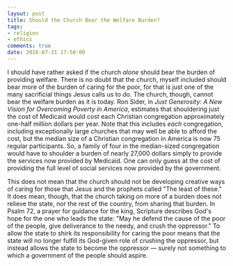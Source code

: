 ```yaml
---
layout: post
title: Should the Church Bear the Welfare Burden?
tags:
- religion
- ethics
comments: true
date: 2016-07-31 17:58:00
---
```


I should have rather asked if the church *alone* should bear the burden of providing welfare. There is no doubt that the church, myself included should bear more of the burden of caring for the poor, for that is just one of the many sacrificial things Jesus calls us to do. The church, though, cannot bear the welfare burden as it is today. Ron Sider, in *Just Generosity: A New Vision for Overcoming Poverty in America*, estimates that shouldering just the cost of Medicaid would cost each Christian congregation approximately one-half million dollars per year. Note that this includes *each* congregation, including exceptionally large churches that may well be able to afford the cost, but the median size of a Christian congregation in America is now 75 regular participants. So, a family of four in the median-sized congregation would have to shoulder a burden of nearly 27,000 dollars simply to provide the services now provided by Medicaid. One can only guess at the cost of providing the full level of social services now provided by the government.

This does not mean that the church should not be developing creative ways of caring for those that Jesus and the prophets called "The least of these." It does mean, though, that the church taking on more of a burden does not relieve the state, nor the rest of the country, from sharing that burden. In Psalm 72, a prayer for guidance for the king, Scripture describes God's hope for the one who leads the state: "May he defend the cause of the poor of the people, give deliverance to the needy, and crush the oppressor." To allow the state to shirk its responsibility for caring the poor means that the state will no longer fulfill its God-given role of crushing the oppressor, but instead allows the state to become the oppressor — surely not something to which a government of the people should aspire.
